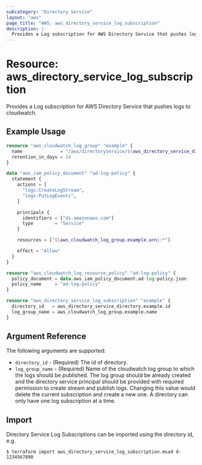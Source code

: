 ```yaml
---
subcategory: "Directory Service"
layout: "aws"
page_title: "AWS: aws_directory_service_log_subscription"
description: |-
  Provides a Log subscription for AWS Directory Service that pushes logs to cloudwatch.
---
```


# Resource: aws_directory_service_log_subscription

Provides a Log subscription for AWS Directory Service that pushes logs to cloudwatch.

## Example Usage

```terraform
resource "aws_cloudwatch_log_group" "example" {
  name              = "/aws/directoryservice/${aws_directory_service_directory.example.id}"
  retention_in_days = 14
}

data "aws_iam_policy_document" "ad-log-policy" {
  statement {
    actions = [
      "logs:CreateLogStream",
      "logs:PutLogEvents",
    ]

    principals {
      identifiers = ["ds.amazonaws.com"]
      type        = "Service"
    }

    resources = ["${aws_cloudwatch_log_group.example.arn}:*"]

    effect = "Allow"
  }
}

resource "aws_cloudwatch_log_resource_policy" "ad-log-policy" {
  policy_document = data.aws_iam_policy_document.ad-log-policy.json
  policy_name     = "ad-log-policy"
}

resource "aws_directory_service_log_subscription" "example" {
  directory_id   = aws_directory_service_directory.example.id
  log_group_name = aws_cloudwatch_log_group.example.name
}
```

## Argument Reference

The following arguments are supported:

* `directory_id` - (Required) The id of directory.
* `log_group_name` - (Required) Name of the cloudwatch log group to which the logs should be published. The log group should be already created and the directory service principal should be provided with required permission to create stream and publish logs. Changing this value would delete the current subscription and create a new one. A directory can only have one log subscription at a time.

## Import

Directory Service Log Subscriptions can be imported using the directory id, e.g.

```
$ terraform import aws_directory_service_log_subscription.msad d-1234567890
```
